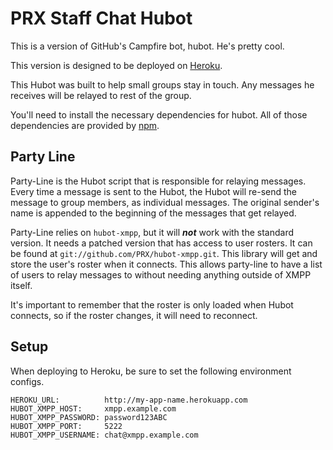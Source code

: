 # PRX Staff Chat Hubot

This is a version of GitHub's Campfire bot, hubot. He's pretty cool.

This version is designed to be deployed on [Heroku][heroku].

[heroku]: http://www.heroku.com

This Hubot was built to help small groups stay in touch. Any messages he receives will be relayed to rest of the group.

You'll need to install the necessary dependencies for hubot. All of
those dependencies are provided by [npm][npmjs].

[npmjs]: http://npmjs.org

## Party Line

Party-Line is the Hubot script that is responsible for relaying messages. Every time a message is sent to the Hubot, the Hubot will re-send the message to group members, as individual messages. The original sender's name is appended to the beginning of the messages that get relayed.

Party-Line relies on `hubot-xmpp`, but it will ***not*** work with the standard version. It needs a patched version that has access to user rosters. It can be found at `git://github.com/PRX/hubot-xmpp.git`. This library will get and store the user's roster when it connects. This allows party-line to have a list of users to relay messages to without needing anything outside of XMPP itself.

It's important to remember that the roster is only loaded when Hubot connects, so if the roster changes, it will need to reconnect.

## Setup

When deploying to Heroku, be sure to set the following environment configs.

    HEROKU_URL:          http://my-app-name.herokuapp.com
    HUBOT_XMPP_HOST:     xmpp.example.com
    HUBOT_XMPP_PASSWORD: password123ABC
    HUBOT_XMPP_PORT:     5222
    HUBOT_XMPP_USERNAME: chat@xmpp.example.com
    

